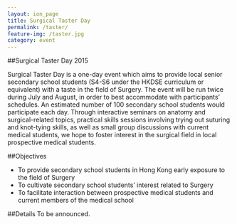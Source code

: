 ```yaml
---
layout: ion_page
title: Surgical Taster Day
permalink: /taster/
feature-img: /taster.jpg
category: event
---
```

##Surgical Taster Day 2015

Surgical Taster Day is a one-day event which aims to provide local senior secondary school students (S4-S6 under the HKDSE curriculum or equivalent) with a taste in the field of Surgery. The event will be run twice during July and August, in order to best accommodate with participants’ schedules. An estimated number of 100 secondary school students would participate each day. Through interactive seminars on anatomy and surgical-related topics, practical skills sessions involving trying out suturing and knot-tying skills, as well as small group discussions with current medical students, we hope to foster interest in the surgical field in local prospective medical students.

##Objectives
- To provide secondary school students in Hong Kong early exposure to the field of Surgery
- To cultivate  secondary school students’ interest related to Surgery
- To facilitate interaction between prospective medical students and current members of the medical school

##Details
To be announced.